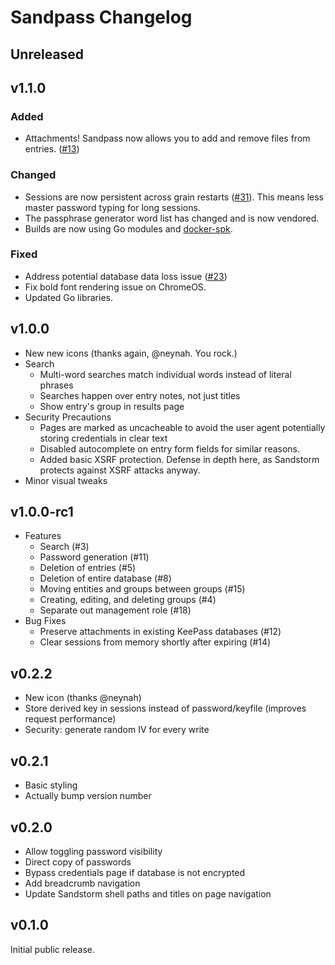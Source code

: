 # Sandpass Changelog

## Unreleased

## v1.1.0

### Added
- Attachments! Sandpass now allows you to add and remove files from entries.
  ([#13][])

[#13]: https://github.com/zombiezen/sandpass/issues/13

### Changed
- Sessions are now persistent across grain restarts ([#31][]). This means less
  master password typing for long sessions.
- The passphrase generator word list has changed and is now vendored.
- Builds are now using Go modules and [docker-spk][].

[#31]: https://github.com/zombiezen/sandpass/issues/31
[docker-spk]: https://github.com/zenhack/docker-spk

### Fixed
- Address potential database data loss issue ([#23][])
- Fix bold font rendering issue on ChromeOS.
- Updated Go libraries.

[#23]: https://github.com/zombiezen/sandpass/issues/23

## v1.0.0

* New new icons (thanks again, @neynah. You rock.)
* Search
  * Multi-word searches match individual words instead of literal phrases
  * Searches happen over entry notes, not just titles
  * Show entry's group in results page
* Security Precautions
  * Pages are marked as uncacheable to avoid the user agent potentially storing
    credentials in clear text
  * Disabled autocomplete on entry form fields for similar reasons.
  * Added basic XSRF protection.  Defense in depth here, as Sandstorm protects
    against XSRF attacks anyway.
* Minor visual tweaks

## v1.0.0-rc1

* Features
  * Search (#3)
  * Password generation (#11)
  * Deletion of entries (#5)
  * Deletion of entire database (#8)
  * Moving entities and groups between groups (#15)
  * Creating, editing, and deleting groups (#4)
  * Separate out management role (#18)
* Bug Fixes
  * Preserve attachments in existing KeePass databases (#12)
  * Clear sessions from memory shortly after expiring (#14)

## v0.2.2

* New icon (thanks @neynah)
* Store derived key in sessions instead of password/keyfile (improves request
  performance)
* Security: generate random IV for every write

## v0.2.1

* Basic styling
* Actually bump version number

## v0.2.0

* Allow toggling password visibility
* Direct copy of passwords
* Bypass credentials page if database is not encrypted
* Add breadcrumb navigation
* Update Sandstorm shell paths and titles on page navigation

## v0.1.0

Initial public release.
